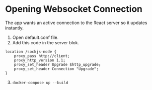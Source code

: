 # Opening Websocket Connection
The app wants an active connection to the React server so it updates instantly.  
1. Open default.conf file.  
2. Add this code in the server blok.
```
location /sockjs-node {
    proxy_pass http://client;
    proxy_http_version 1.1;
    proxy_set_header Upgrade $http_upgrade;
    proxy_set_header Connection "Upgrade";
}
```
3. ```docker-compose up --build```
